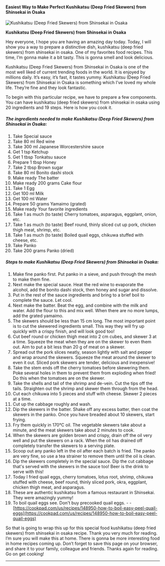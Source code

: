             

#### Easiest Way to Make Perfect Kushikatsu (Deep Fried Skewers) from Shinsekai in Osaka

![Kushikatsu (Deep Fried Skewers) from Shinsekai in Osaka](https://img-global.cpcdn.com/recipes/4585793080262656/751x532cq70/kushikatsu-deep-fried-skewers-from-shinsekai-in-osaka-recipe-main-photo.jpg)

**Kushikatsu (Deep Fried Skewers) from Shinsekai in Osaka**

Hey everyone, I hope you are having an amazing day today. Today, I will show you a way to prepare a distinctive dish, kushikatsu (deep fried skewers) from shinsekai in osaka. One of my favorites food recipes. This time, I’m gonna make it a bit tasty. This is gonna smell and look delicious.

Kushikatsu (Deep Fried Skewers) from Shinsekai in Osaka is one of the most well liked of current trending foods in the world. It is enjoyed by millions daily. It’s easy, it’s fast, it tastes yummy. Kushikatsu (Deep Fried Skewers) from Shinsekai in Osaka is something which I’ve loved my whole life. They’re fine and they look fantastic.

To begin with this particular recipe, we have to prepare a few components. You can have kushikatsu (deep fried skewers) from shinsekai in osaka using 20 ingredients and 19 steps. Here is how you cook it.

##### The ingredients needed to make Kushikatsu (Deep Fried Skewers) from Shinsekai in Osaka:

1.  Take Special sauce
2.  Take 80 ml Red wine
3.  Take 300 ml Japanese Worcestershire sauce
4.  Get 1 tsp Ketchup
5.  Get 1 tbsp Tonkatsu sauce
6.  Prepare 1 tbsp Honey
7.  Take 2 tbsp Brown sugar
8.  Take 80 ml Bonito dashi stock
9.  Make ready The batter
10.  Make ready 200 grams Cake flour
11.  Take 1 Egg
12.  Get 100 ml Milk
13.  Get 100 ml Water
14.  Prepare 50 grams Yamaimo (grated)
15.  Make ready Your favorite ingredients
16.  Take 1 as much (to taste) Cherry tomatoes, asparagus, eggplant, onion, etc.
17.  Take 1 as much (to taste) Beef round, thinly sliced cut up pork, chicken thigh meat, shrimp, etc.
18.  Take 1 as much (to taste) Boiled quail eggs, chikuwa stuffed with cheese, etc.
19.  Take Panko
20.  Take 200 grams Panko (dried)

##### Steps to make Kushikatsu (Deep Fried Skewers) from Shinsekai in Osaka:

1.  Make fine panko first. Put panko in a sieve, and push through the mesh to make them fine.
2.  Next make the special sauce. Heat the red wine to evaporate the alcohol, add the bonito dashi stock, then honey and sugar and dissolve.
3.  Put in the rest of the sauce ingredients and bring to a brief boil to complete the sauce. Let cool.
4.  Next make the batter. Beat the egg, and combine with the milk and water. Add the flour to this and mix well. When there are no more lumps, add the grated yamaimo.
5.  The skewers should be less than 15 cm long. The most important point is to cut the skewered ingredients small. This way they will fry up quickly with a crispy finish, and will look good too!
6.  Cut beef round or chicken thigh meat into 2 cm cubes, and skewer 3 at a time. Squeeze the meat when they are on the skewer to even them out. Aim to put a bit less than 20 g of meat on a skewer.
7.  Spread out the pork slices neatly, season lightly with salt and pepper and wrap around the skewers. Squeeze the meat around the skewer to even it out. Sliced pork skewers are tender, delicious and inexpensive!
8.  Take the stem ends off the cherry tomatoes before skewering them. Poke several holes in them to prevent them from exploding when fried! Do this when the tomatoes are on the skewer.
9.  Take the shells and tail of the shrimp and de-vein. Cut the tips off the tails. Straighten out the shrimp and skewer them through from the head.
10.  Cut each chikuwa into 5 pieces and stuff with cheese. Skewer 2 pieces at a time.
11.  Cut up the cabbage roughly and wash.
12.  Dip the skewers in the batter. Shake off any excess batter, then coat the skewers in the panko. Once you have breaded about 10 skewers, start frying.
13.  Fry them quickly in 170°C oil. The vegetable skewers take about a minute, and the meat skewers take about 2 minutes to cook.
14.  When the skewers are golden brown and crispy, drain off the oil very well and put the skewers on a rack. When the oil has drained off completely transfer the skewers to a serving plate.
15.  Scoop out any panko left in the oil after each batch is fried. The panko are very fine, so use a tea strainer to remove them until the oil is clean.
16.  Dip the skewers completely in the special sauce. Dip the cut cabbage that's served with the skewers in the sauce too! Beer is the drink to serve with this!
17.  Today I fried quail eggs, cherry tomatoes, lotus root, shrimp, chikuwa stuffed with cheese, beef round, thinly sliced pork, okra, eggplant, chicken thigh meat, and asparagus.
18.  These are authentic kushikatsu from a famous restaurant in Shinsekai. They were amazingly yummy!
19.  To boil quail eggs see. Don't buy precooked quail eggs. - - [https://cookpad.com/us/recipes/148950-how-to-boil-easy-peel-quail-eggs](https://cookpad.com/us/recipes/148950-how-to-boil-easy-peel-quail-eggs)

So that is going to wrap this up for this special food kushikatsu (deep fried skewers) from shinsekai in osaka recipe. Thank you very much for reading. I’m sure you will make this at home. There is gonna be more interesting food in home recipes coming up. Don’t forget to save this page on your browser, and share it to your family, colleague and friends. Thanks again for reading. Go on get cooking!

* * *